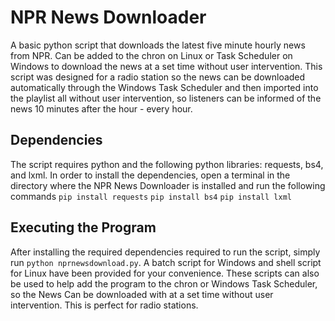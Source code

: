 # NPR News Downloader
A basic python script that downloads the latest five minute hourly news from NPR. Can be added to the chron on Linux or Task Scheduler on Windows to download the news at a set time without user intervention. This script was designed for a radio station so the news can be downloaded automatically through the Windows Task Scheduler and then imported into the playlist all without user intervention, so listeners can be informed of the news 10 minutes after the hour - every hour.
## Dependencies
The script requires python and the following python libraries: requests, bs4, and lxml. In order to install the dependencies, open a terminal in the directory where the NPR News Downloader is installed and run the following commands
```pip install requests```
```pip install bs4```
```pip install lxml```

## Executing the Program
After installing the required dependencies required to run the script, simply run ```python nprnewsdownload.py```. A batch script for Windows and shell script for Linux have been provided for your convenience. These scripts can also be used to help add the program to the chron or Windows Task Scheduler, so the News Can be downloaded with at a set time without user intervention. This is perfect for radio stations.
